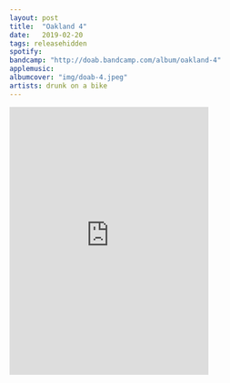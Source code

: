 ```yaml
---
layout: post
title:  "Oakland 4"
date:   2019-02-20
tags: releasehidden
spotify:
bandcamp: "http://doab.bandcamp.com/album/oakland-4"
applemusic:
albumcover: "img/doab-4.jpeg"
artists: drunk on a bike
---
```

<iframe style="border: 0; width: 350px; height: 470px;" src="https://bandcamp.com/EmbeddedPlayer/album=1178235612/size=large/bgcol=ffffff/linkcol=0687f5/tracklist=false/transparent=true/" seamless><a href="http://doab.bandcamp.com/album/oakland-4">Oakland 4 by drunk on a bike</a></iframe>
